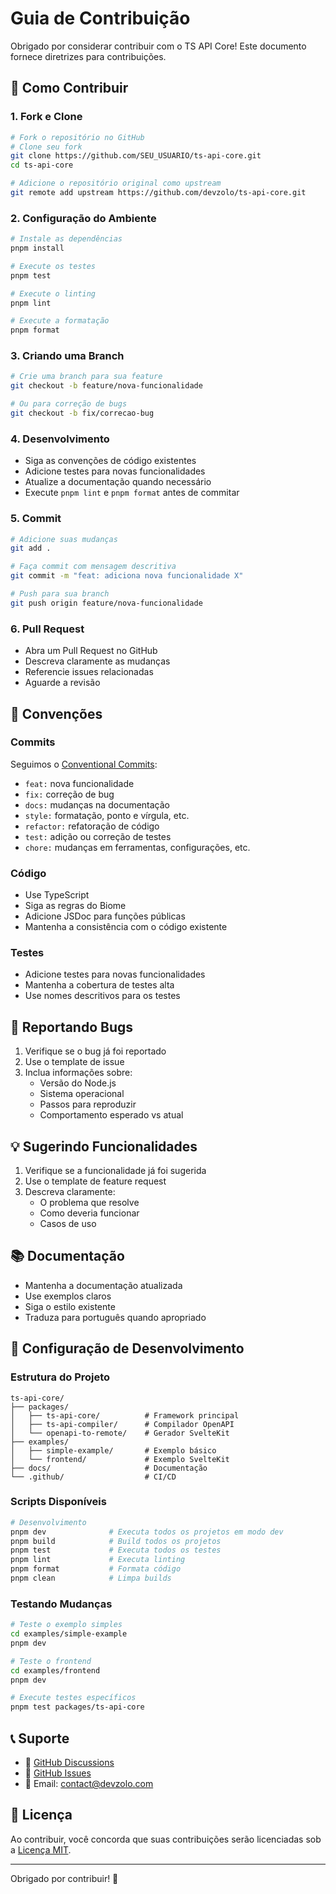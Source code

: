 # Guia de Contribuição

Obrigado por considerar contribuir com o TS API Core! Este documento fornece diretrizes para contribuições.

## 🚀 Como Contribuir

### 1. Fork e Clone

```bash
# Fork o repositório no GitHub
# Clone seu fork
git clone https://github.com/SEU_USUARIO/ts-api-core.git
cd ts-api-core

# Adicione o repositório original como upstream
git remote add upstream https://github.com/devzolo/ts-api-core.git
```

### 2. Configuração do Ambiente

```bash
# Instale as dependências
pnpm install

# Execute os testes
pnpm test

# Execute o linting
pnpm lint

# Execute a formatação
pnpm format
```

### 3. Criando uma Branch

```bash
# Crie uma branch para sua feature
git checkout -b feature/nova-funcionalidade

# Ou para correção de bugs
git checkout -b fix/correcao-bug
```

### 4. Desenvolvimento

- Siga as convenções de código existentes
- Adicione testes para novas funcionalidades
- Atualize a documentação quando necessário
- Execute `pnpm lint` e `pnpm format` antes de commitar

### 5. Commit

```bash
# Adicione suas mudanças
git add .

# Faça commit com mensagem descritiva
git commit -m "feat: adiciona nova funcionalidade X"

# Push para sua branch
git push origin feature/nova-funcionalidade
```

### 6. Pull Request

- Abra um Pull Request no GitHub
- Descreva claramente as mudanças
- Referencie issues relacionadas
- Aguarde a revisão

## 📝 Convenções

### Commits

Seguimos o [Conventional Commits](https://www.conventionalcommits.org/):

- `feat:` nova funcionalidade
- `fix:` correção de bug
- `docs:` mudanças na documentação
- `style:` formatação, ponto e vírgula, etc.
- `refactor:` refatoração de código
- `test:` adição ou correção de testes
- `chore:` mudanças em ferramentas, configurações, etc.

### Código

- Use TypeScript
- Siga as regras do Biome
- Adicione JSDoc para funções públicas
- Mantenha a consistência com o código existente

### Testes

- Adicione testes para novas funcionalidades
- Mantenha a cobertura de testes alta
- Use nomes descritivos para os testes

## 🐛 Reportando Bugs

1. Verifique se o bug já foi reportado
2. Use o template de issue
3. Inclua informações sobre:
   - Versão do Node.js
   - Sistema operacional
   - Passos para reproduzir
   - Comportamento esperado vs atual

## 💡 Sugerindo Funcionalidades

1. Verifique se a funcionalidade já foi sugerida
2. Use o template de feature request
3. Descreva claramente:
   - O problema que resolve
   - Como deveria funcionar
   - Casos de uso

## 📚 Documentação

- Mantenha a documentação atualizada
- Use exemplos claros
- Siga o estilo existente
- Traduza para português quando apropriado

## 🔧 Configuração de Desenvolvimento

### Estrutura do Projeto

```
ts-api-core/
├── packages/
│   ├── ts-api-core/          # Framework principal
│   ├── ts-api-compiler/      # Compilador OpenAPI
│   └── openapi-to-remote/    # Gerador SvelteKit
├── examples/
│   ├── simple-example/       # Exemplo básico
│   └── frontend/             # Exemplo SvelteKit
├── docs/                     # Documentação
└── .github/                  # CI/CD
```

### Scripts Disponíveis

```bash
# Desenvolvimento
pnpm dev              # Executa todos os projetos em modo dev
pnpm build            # Build todos os projetos
pnpm test             # Executa todos os testes
pnpm lint             # Executa linting
pnpm format           # Formata código
pnpm clean            # Limpa builds
```

### Testando Mudanças

```bash
# Teste o exemplo simples
cd examples/simple-example
pnpm dev

# Teste o frontend
cd examples/frontend
pnpm dev

# Execute testes específicos
pnpm test packages/ts-api-core
```

## 📞 Suporte

- 💬 [GitHub Discussions](https://github.com/devzolo/ts-api-core/discussions)
- 🐛 [GitHub Issues](https://github.com/devzolo/ts-api-core/issues)
- 📧 Email: contact@devzolo.com

## 📄 Licença

Ao contribuir, você concorda que suas contribuições serão licenciadas sob a [Licença MIT](./LICENSE).

---

Obrigado por contribuir! 🎉
